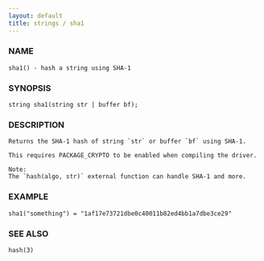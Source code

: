 ```yaml
---
layout: default
title: strings / sha1
---
```


### NAME

    sha1() - hash a string using SHA-1

### SYNOPSIS

    string sha1(string str | buffer bf);

### DESCRIPTION

    Returns the SHA-1 hash of string `str` or buffer `bf` using SHA-1.

    This requires PACKAGE_CRYPTO to be enabled when compiling the driver.

    Note:
    The `hash(algo, str)` external function can handle SHA-1 and more.

### EXAMPLE

    sha1("something") = "1af17e73721dbe0c40011b82ed4bb1a7dbe3ce29"

### SEE ALSO

    hash(3)